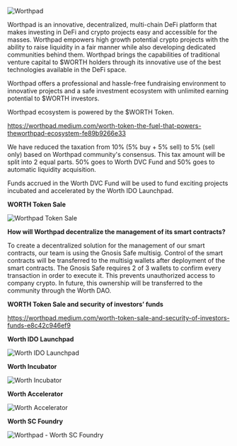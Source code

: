 ![Worthpad](https://user-images.githubusercontent.com/94482478/142051500-cbe7617a-aa6b-47bd-a583-226a7eefa0a2.jpg)

Worthpad is an innovative, decentralized, multi-chain DeFi platform that makes investing in DeFi and crypto projects easy and accessible for the masses. Worthpad empowers high growth potential crypto projects with the ability to raise liquidity in a fair manner while also developing dedicated communities behind them. Worthpad brings the capabilities of traditional venture capital to $WORTH holders through its innovative use of the best technologies available in the DeFi space.

Worthpad offers a professional and hassle-free fundraising environment to innovative projects and a safe investment ecosystem with unlimited earning potential to $WORTH investors.

Worthpad ecosystem is powered by the $WORTH Token. 

https://worthpad.medium.com/worth-token-the-fuel-that-powers-theworthpad-ecosystem-fe89b9266e33

We have reduced the taxation from 10% (5% buy + 5% sell) to 5% (sell only) based on Worthpad community's consensus. This tax amount will be split into 2 equal parts. 50% goes to Worth DVC Fund and 50% goes to automatic liquidity acquisition.

Funds accrued in the Worth DVC Fund will be used to fund exciting projects incubated and accelerated by the Worth IDO Launchpad.

**WORTH Token Sale**

![Worthpad Token Sale](https://user-images.githubusercontent.com/94482478/145877293-55daa1af-eb8c-4f23-98ad-72b57b7e9560.jpg)

**How will Worthpad decentralize the management of its smart contracts?**

To create a decentralized solution for the management of our smart contracts, our team is using the Gnosis Safe multisig. Control of the smart contracts will be transferred to the multisig wallets after deployment of the smart contracts. The Gnosis Safe requires 2 of 3 wallets to confirm every transaction in order to execute it. This prevents unauthorized access to company crypto. In future, this ownership will be transferred to the community through the Worth DAO.

**WORTH Token Sale and security of investors’ funds**

https://worthpad.medium.com/worth-token-sale-and-security-of-investors-funds-e8c42c946ef9

**Worth IDO Launchpad**

![Worth IDO Launchpad](https://user-images.githubusercontent.com/94482478/142051886-24abe573-25fb-467f-9ea3-2c5fb4b809e2.jpg)

**Worth Incubator**

![Worth Incubator](https://user-images.githubusercontent.com/94482478/142051641-835946a5-65e6-4835-b610-8c9d7a7fe0ea.jpg)

**Worth Accelerator**

![Worth Accelerator](https://user-images.githubusercontent.com/94482478/142051650-05e8e961-5b55-4518-a0d8-3767477fcab1.jpg)

**Worth SC Foundry**

![Worthpad - Worth SC Foundry](https://user-images.githubusercontent.com/94482478/142214475-5de8745b-da45-4ee4-8242-a8abb18d48b7.jpg)
